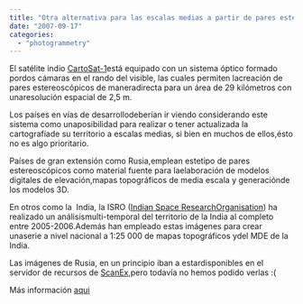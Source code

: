 ```yaml
---
title: "Otra alternativa para las escalas medias a partir de pares estereoscópicos satelitales"
date: "2007-09-17"
categories: 
  - "photogrammetry"
---
```


El satélite indio [CartoSat-1](http://www.isro.org/Cartosat/Page3.htm)está equipado con un sistema óptico formado pordos cámaras en el rando del visible, las cuales permiten lacreación de pares estereoscópicos de maneradirecta para un área de 29 kilómetros con unaresolución espacial de 2,5 m.

Los países en vías de desarrollodeberían ir viendo considerando este sistema como unaposibilidad para realizar o tener actualizada la cartografíade su territorio a escalas medias, si bien en muchos de ellos,ésto no es algo prioritario.

Países de gran extensión como Rusia,emplean estetipo de pares estereoscópicos como material fuente para laelaboración de modelos digitales de elevación,mapas topográficos de media escala y generaciónde los modelos 3D.

En otros como la  India, la ISRO ([Indian Space ResearchOrganisation](http://www.isro.org/)) ha realizado un análisismulti-temporal del territorio de la India al completo entre 2005-2006.Además han empleado estas imágenes para crear unaserie a nivel nacional a 1:25 000 de mapas topográficos ydel MDE de la India.

Las imágenes de Rusia, en un principio iban a estardisponibles en el servidor de recursos de [ScanEx](http://catalog.scanex.ru/dewb/step1.pl),pero todavía no hemos podido verlas :(

Más información [aqui](http://www.scanex.com/en/news/News_Preview.asp?id=n1582242)
